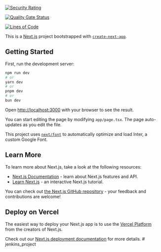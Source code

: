 [![Security Rating](http://192.168.1.24:9000/api/project_badges/measure?project=Jeremy_ProjetJS&metric=security_rating&token=sqb_e71f95f378653a1853178b5be58a1ac3a4482af9)](http://192.168.1.24:9000/dashboard?id=Jeremy_ProjetJS)

[![Quality Gate Status](http://192.168.1.24:9000/api/project_badges/measure?project=Jeremy_ProjetJS&metric=alert_status&token=sqb_e71f95f378653a1853178b5be58a1ac3a4482af9)](http://192.168.1.24:9000/dashboard?id=Jeremy_ProjetJS)

[![Lines of Code](http://192.168.1.24:9000/api/project_badges/measure?project=Jeremy_ProjetJS&metric=ncloc&token=sqb_e71f95f378653a1853178b5be58a1ac3a4482af9)](http://192.168.1.24:9000/dashboard?id=Jeremy_ProjetJS)


This is a [Next.js](https://nextjs.org/) project bootstrapped with [`create-next-app`](https://github.com/vercel/next.js/tree/canary/packages/create-next-app).

## Getting Started

First, run the development server:

```bash
npm run dev
# or
yarn dev
# or
pnpm dev
# or
bun dev
```

Open [http://localhost:3000](http://localhost:3000) with your browser to see the result.

You can start editing the page by modifying `app/page.tsx`. The page auto-updates as you edit the file.

This project uses [`next/font`](https://nextjs.org/docs/basic-features/font-optimization) to automatically optimize and load Inter, a custom Google Font.

## Learn More

To learn more about Next.js, take a look at the following resources:

- [Next.js Documentation](https://nextjs.org/docs) - learn about Next.js features and API.
- [Learn Next.js](https://nextjs.org/learn) - an interactive Next.js tutorial.

You can check out [the Next.js GitHub repository](https://github.com/vercel/next.js/) - your feedback and contributions are welcome!

## Deploy on Vercel

The easiest way to deploy your Next.js app is to use the [Vercel Platform](https://vercel.com/new?utm_medium=default-template&filter=next.js&utm_source=create-next-app&utm_campaign=create-next-app-readme) from the creators of Next.js.

Check out our [Next.js deployment documentation](https://nextjs.org/docs/deployment) for more details.
#   j e n k i n s _ p r o j e c t 
 
 
